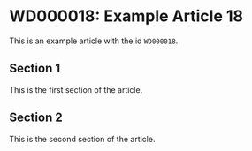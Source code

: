 # WD000018: Example Article 18

This is an example article with the id `WD000018`.

## Section 1

This is the first section of the article.

## Section 2

This is the second section of the article.
